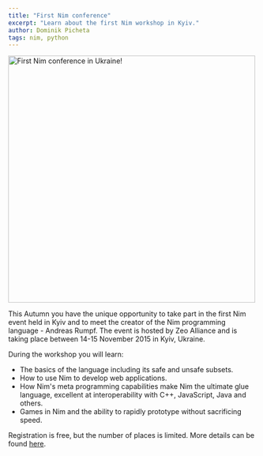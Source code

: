 ```yaml
---
title: "First Nim conference"
excerpt: "Learn about the first Nim workshop in Kyiv."
author: Dominik Picheta
tags: nim, python
---
```


<div class="center">
  <img src="{{site.baseurl}}/assets/zeo/banner.jpg" alt="First Nim conference in Ukraine!" width="500"/>
</div>

This Autumn you have the unique opportunity to take part in the first Nim event
held in Kyiv and to meet the creator of the Nim programming language -
Andreas Rumpf. The event is hosted by Zeo Alliance and is taking place between
14-15 November 2015 in Kyiv, Ukraine.

During the workshop you will learn:

- The basics of the language including its safe and unsafe subsets.
- How to use Nim to develop web applications.
- How Nim's meta programming capabilities make Nim the ultimate glue language,
  excellent at interoperability with C++, JavaScript, Java and others.
- Games in Nim and the ability to rapidly prototype without sacrificing speed.

Registration is free, but the number of places is limited. More details
can be found [here](https://nimworkshop.splashthat.com/).
